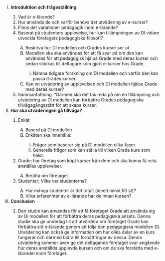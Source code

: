 <ol type="I">
  <li><strong>Introduktion och frågeställning</strong></li>
  <ol>
    <li>Vad är e-lärande?</li>
    <li>Hur används de och varför behövs det utvädering av e-kurser?</li>
    <li>Finns det variationer pedagogik inom e-lärande?</li>
    <li>Baserat på studenters upplevelse, hur kan tillämpningen av DI vidare utveckla företagets pedagogiska filosofi?</li>
    <ol type="A">
      <li>Beskriva hur DI modellen och Grades kurser ser ut.</li>
      <li>Modellen ska ska användas för att få svar på om den kan användas för att pedagogisk hjälpa Grade med deras kurser och sedan skickas till deltagare som gjort e-kurser hos Grade.</li>
      <ol type="i">
      <li>Nämna tidigare forskning om DI modellen och varför den kan passa Grades kurser.</li>
      </ol>
      <li>Kan en utvädering av upplevelsen och DI modellen hjälpa Grade med deras kurser?</li>
    </ol>
    <li>Sammanfattning: “Därmed ska det tas reda på om en tillämpning och utvädering av DI modellen kan förbättra Grades pedagogiska tillvägagångsstätt för att skapa kurser.</li>
  </ol>
  <li><strong>Hur ska utväderingen gå tillväga?</strong></li>
  <ol>
  <li>Enkät</li>
    <ol type="A">
    <li>Baserd på DI modellen</li>
    <li>Enkäten ska innehålla:</li>
    <ol type="i">
      <li>Frågor som baserar sig på DI modellen olika faser.</li>
      <li>Generella frågor som kan ställa till vilken Grade 
			kurs som helst.</li>
    </ol>
    </ol>
  <li>Grade; har företag som köpt kurser från dom och ska kunna få 		veta anställas upplevelser.</li>
  <ol type="A">
    <li>Berätta om företaget</li>
  </ol>
  <li>Studenter; Vilka var studenterna?</li>
  <ol type="A">
    <li>Hur många studenter är det totalt (ideelt minst 50 st)?</li>
    <li>Vilka erfarenhter av e-lärande har de innan kursen?</li>
  </ol>
  </ol>
  <li><strong>Conclusion</strong></li>
  <ol>
    <li>Den studie kan användas för att få företaget Grade att 
		använda sig av Di modellen för att förbättra deras pedagigiska 
		ansats. Denna studie ska ge underlag till att utvärdera om
		företaget Grade kan förbättra sitt e-lärande genom att följa den
		pedagogiska modellen DI. 
		Utvädering kan också ge information om hur olika delar av en
		kurs fungerar och därmed bidra till förbättringar av dessa. 
		Denna utvädering kommer även ge det deltagande företaget svar
		angående hur deras anställda upplevde kursen och om de ska
		forstätta med e-lärandet inom företaget.</li>
  </ol>
</ol>